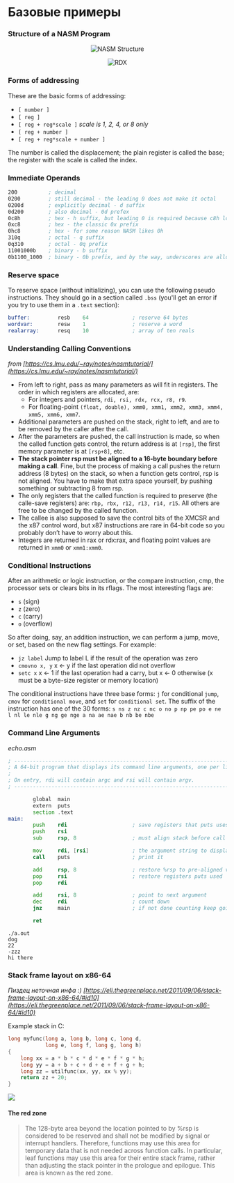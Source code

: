 # Базовые примеры


### Structure of a NASM Program

<p align='center'><img alt="NASM Structure" src="https://cs.lmu.edu/~ray/images/nasmstructure.png" /><p>

<p align='center'><img alt="RDX" src="https://cs.lmu.edu/~ray/images/rdx.png" /><p>

### Forms of addressing

These are the basic forms of addressing:

* `[ number ]`
* `[ reg ]`
* `[ reg + reg*scale ]`      *scale is 1, 2, 4, or 8 only*
* `[ reg + number ]`
* `[ reg + reg*scale + number ]`

The number is called the displacement; the plain register is called the base; the register with the scale is called the index.

### Immediate Operands

```asm
200          ; decimal
0200         ; still decimal - the leading 0 does not make it octal
0200d        ; explicitly decimal - d suffix
0d200        ; also decimal - 0d prefex
0c8h         ; hex - h suffix, but leading 0 is required because c8h looks like a var
0xc8         ; hex - the classic 0x prefix
0hc8         ; hex - for some reason NASM likes 0h
310q         ; octal - q suffix
0q310        ; octal - 0q prefix
11001000b    ; binary - b suffix
0b1100_1000  ; binary - 0b prefix, and by the way, underscores are allowed
```

### Reserve space

To reserve space (without initializing), you can use the following pseudo instructions. They should go in a section called `.bss` (you'll get an error if you try to use them in a `.text` section):

```asm
buffer:         resb    64              ; reserve 64 bytes
wordvar:        resw    1               ; reserve a word
realarray:      resq    10              ; array of ten reals
```

### Understanding Calling Conventions

*from [https://cs.lmu.edu/~ray/notes/nasmtutorial/](https://cs.lmu.edu/~ray/notes/nasmtutorial/)*

* From left to right, pass as many parameters as will fit in registers. The order in which registers are allocated, are:
  * For integers and pointers, `rdi, rsi, rdx, rcx, r8, r9`.
  * For floating-point `(float, double), xmm0, xmm1, xmm2, xmm3, xmm4, xmm5, xmm6, xmm7`.
* Additional parameters are pushed on the stack, right to left, and are to be removed by the caller after the call.
* After the parameters are pushed, the call instruction is made, so when the called function gets control, the return address is at `[rsp]`, the first memory parameter is at `[rsp+8]`, etc.
* **The stack pointer rsp must be aligned to a 16-byte boundary before making a call**. Fine, but the process of making a call pushes the return address (8 bytes) on the stack, so when a function gets control, rsp is not aligned. You have to make that extra space yourself, by pushing something or subtracting 8 from rsp.
* The only registers that the called function is required to preserve (the calle-save registers) are: `rbp, rbx, r12, r13, r14, r15`. All others are free to be changed by the called function.
* The callee is also supposed to save the control bits of the XMCSR and the x87 control word, but x87 instructions are rare in 64-bit code so you probably don’t have to worry about this.
* Integers are returned in rax or rdx:rax, and floating point values are returned in `xmm0` or `xmm1:xmm0`.


### Conditional Instructions

After an arithmetic or logic instruction, or the compare instruction, cmp, the processor sets or clears bits in its rflags. The most interesting flags are:

* `s` (sign)
* `z` (zero)
* `c` (carry)
* `o` (overflow)

So after doing, say, an addition instruction, we can perform a jump, move, or set, based on the new flag settings. For example:

* `jz label`         	Jump to label L if the result of the operation was zero
* `cmovno x, y`	x ← y if the last operation did not overflow
* `setc x`	x ← 1 if the last operation had a carry, but x ← 0 otherwise (x must be a byte-size register or memory location)

The conditional instructions have three base forms: `j` for conditional `jump`, `cmov` for `conditional move`, and `set` for `conditional set`. The suffix of the instruction has one of the 30 forms: `s ns z nz c nc o no p np pe po e ne l nl le nle g ng ge nge a na ae nae b nb be nbe`

### Command Line Arguments

*echo.asm*

```asm
; -----------------------------------------------------------------------------
; A 64-bit program that displays its command line arguments, one per line.
;
; On entry, rdi will contain argc and rsi will contain argv.
; -----------------------------------------------------------------------------

        global  main
        extern  puts
        section .text
main:
        push    rdi                     ; save registers that puts uses
        push    rsi
        sub     rsp, 8                  ; must align stack before call

        mov     rdi, [rsi]              ; the argument string to display
        call    puts                    ; print it

        add     rsp, 8                  ; restore %rsp to pre-aligned value
        pop     rsi                     ; restore registers puts used
        pop     rdi

        add     rsi, 8                  ; point to next argument
        dec     rdi                     ; count down
        jnz     main                    ; if not done counting keep going

        ret
```

```text
./a.out
dog
22
-zzz
hi there
```

### Stack frame layout on x86-64

*Пиздец неточная инфа :) [https://eli.thegreenplace.net/2011/09/06/stack-frame-layout-on-x86-64/#id10](https://eli.thegreenplace.net/2011/09/06/stack-frame-layout-on-x86-64/#id10)*

Example stack in C:

```c
long myfunc(long a, long b, long c, long d,
            long e, long f, long g, long h)
{
    long xx = a * b * c * d * e * f * g * h;
    long yy = a + b + c + d + e + f + g + h;
    long zz = utilfunc(xx, yy, xx % yy);
    return zz + 20;
}
```

![](https://eli.thegreenplace.net/images/2011/08/x64_frame_nonleaf.png)

####  The red zone

> The 128-byte area beyond the location pointed to by %rsp is considered to be reserved and shall not be modified by signal or interrupt handlers. Therefore, functions may use this area for temporary data that is not needed across function calls. In particular, leaf functions may use this area for their entire stack frame, rather than adjusting the stack pointer in the prologue and epilogue. This area is known as the red zone.
